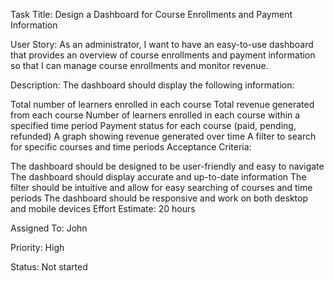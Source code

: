 Task Title: Design a Dashboard for Course Enrollments and Payment Information

User Story: As an administrator, I want to have an easy-to-use dashboard that provides an overview of course enrollments and payment information so that I can manage course enrollments and monitor revenue.

Description: The dashboard should display the following information:

Total number of learners enrolled in each course
Total revenue generated from each course
Number of learners enrolled in each course within a specified time period
Payment status for each course (paid, pending, refunded)
A graph showing revenue generated over time
A filter to search for specific courses and time periods
Acceptance Criteria:

The dashboard should be designed to be user-friendly and easy to navigate
The dashboard should display accurate and up-to-date information
The filter should be intuitive and allow for easy searching of courses and time periods
The dashboard should be responsive and work on both desktop and mobile devices
Effort Estimate: 20 hours

Assigned To: John

Priority: High

Status: Not started